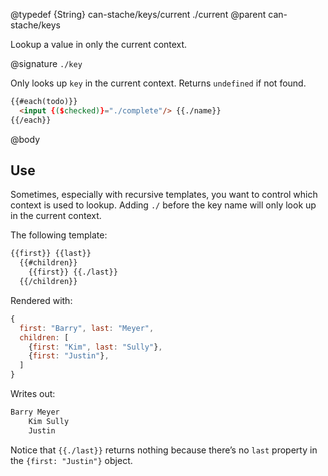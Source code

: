 @typedef {String} can-stache/keys/current ./current
@parent can-stache/keys

Lookup a value in only the current context.

@signature `./key`

Only looks up `key` in the current context.  Returns `undefined` if
not found.

```html
{{#each(todo)}}
  <input {($checked)}="./complete"/> {{./name}}
{{/each}}
```

@body

## Use

Sometimes, especially with recursive templates, you want to control which
context is used to lookup.  Adding `./` before the key name will
only look up in the current context.

The following template:

```html
{{first}} {{last}}
  {{#children}}
    {{first}} {{./last}}
  {{/children}}
```

Rendered with:

```javascript
{
  first: "Barry", last: "Meyer",
  children: [
    {first: "Kim", last: "Sully"},
    {first: "Justin"},
  ]
}
```

Writes out:

```html
Barry Meyer
    Kim Sully
    Justin
```

Notice that `{{./last}}` returns nothing because there’s no `last` property
in the `{first: "Justin"}` object.
